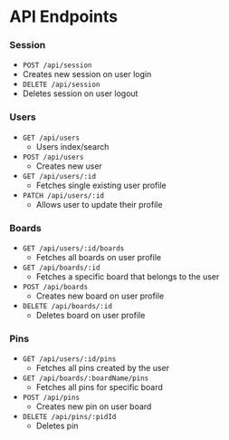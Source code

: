# API Endpoints

### Session
* `POST /api/session`
* Creates new session on user login
* `DELETE /api/session`
* Deletes session on user logout

### Users
* `GET /api/users`
  * Users index/search
* `POST /api/users`
  * Creates new user
* `GET /api/users/:id`
  * Fetches single existing user profile
* `PATCH /api/users/:id`
  * Allows user to update their profile

### Boards
* `GET /api/users/:id/boards`
  * Fetches all boards on user profile
* `GET /api/boards/:id`
  * Fetches a specific board that belongs to the user  
* `POST /api/boards`
  * Creates new board on user profile
* `DELETE /api/boards/:id`
  * Deletes board on user profile

### Pins
* `GET /api/users/:id/pins`
  * Fetches all pins created by the user
* `GET /api/boards/:boardName/pins`
  * Fetches all pins for specific board
* `POST /api/pins`
  * Creates new pin on user board
* `DELETE /api/pins/:pidId`
  * Deletes pin

